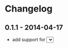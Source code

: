 # Changelog

## 0.1.1 - 2014-04-17
- add support for <select> elements, closes [#20](https://github.com/netceteragroup/valdr/issues/20)
